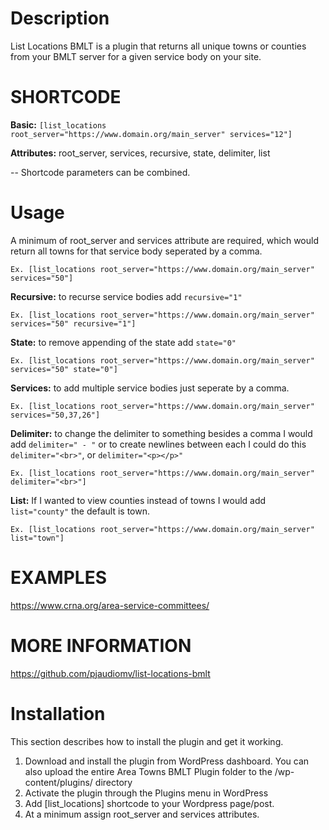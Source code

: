 # Description

List Locations BMLT is a plugin that returns all unique towns or counties from your BMLT server for a given service body on your site.

# SHORTCODE
**Basic:** `[list_locations root_server="https://www.domain.org/main_server" services="12"]`

**Attributes:** root_server, services, recursive, state, delimiter, list

-- Shortcode parameters can be combined.

# Usage

A minimum of root_server and services attribute are required, which would return all towns for that service body seperated by a comma.

`Ex. [list_locations root_server="https://www.domain.org/main_server" services="50"]`

**Recursive:** to recurse service bodies add `recursive="1"`

`Ex. [list_locations root_server="https://www.domain.org/main_server" services="50" recursive="1"]`

**State:** to remove appending of the state add `state="0"`

`Ex. [list_locations root_server="https://www.domain.org/main_server" services="50" state="0"]`

**Services:** to add multiple service bodies just seperate by a comma.

`Ex. [list_locations root_server="https://www.domain.org/main_server" services="50,37,26"]`

**Delimiter:** to change the delimiter to something besides a comma I would add `delimiter=" - "` or to create newlines between each I could do this `delimiter="<br>"`, or `delimiter="<p></p>"`

`Ex. [list_locations root_server="https://www.domain.org/main_server" delimiter="<br>"]`

**List:** If I wanted to view counties instead of towns I would add `list="county"` the default is town.

`Ex. [list_locations root_server="https://www.domain.org/main_server" list="town"]`

# EXAMPLES

<a href="https://www.crna.org/area-service-committees/">https://www.crna.org/area-service-committees/</a>


# MORE INFORMATION

<a href="https://github.com/pjaudiomv/list-locations-bmlt" target="_blank">https://github.com/pjaudiomv/list-locations-bmlt</a>

# Installation

This section describes how to install the plugin and get it working.

1. Download and install the plugin from WordPress dashboard. You can also upload the entire Area Towns BMLT Plugin folder to the /wp-content/plugins/ directory
2. Activate the plugin through the Plugins menu in WordPress
3. Add [list_locations] shortcode to your Wordpress page/post.
4. At a minimum assign root_server and services attributes.


